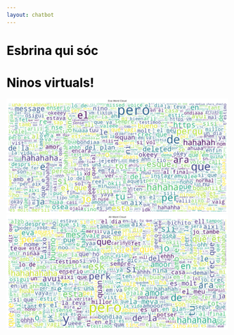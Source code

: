 ```yaml
---
layout: chatbot
---
```


# <span style="color: #000000;">Esbrina qui sóc</span>
<div>
<p>

</p>
<p>
</p>
</div>







# <span style="color: #000000;">Ninos virtuals!</span>

<div>
<p>
</p>



<p>
</p>
</div>

<div style="text-align: center;">
  <img src="assets/img/word_cloud_Eva_2.png" alt="Grouping is an important step to make things simpler">
</div>

<div style="text-align: center;">
  <img src="assets/img/word_cloud_Ali_2.png" alt="Grouping is an important step to make things simpler">
</div>
